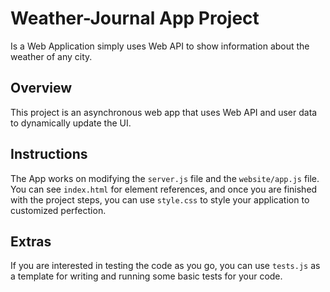 # Weather-Journal App Project
Is a Web Application simply uses Web API to show information about the weather of any city.

## Overview
This project is an asynchronous web app that uses Web API and user data to dynamically update the UI. 

## Instructions
The App works on modifying the `server.js` file and the `website/app.js` file. You can see `index.html` for element references, and once you are finished with the project steps, you can use `style.css` to style your application to customized perfection.

## Extras
If you are interested in testing the code as you go, you can use `tests.js` as a template for writing and running some basic tests for your code.
